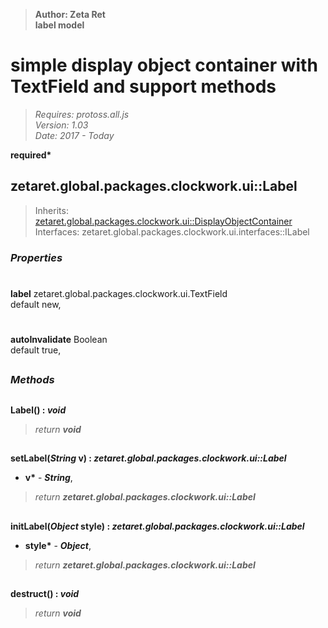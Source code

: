 > __Author: Zeta Ret__  
> __label model__  
# simple display object container with TextField and support methods  
> *Requires: protoss.all.js*  
> *Version: 1.03*  
> *Date: 2017 - Today*  

__required*__

## zetaret.global.packages.clockwork.ui::Label  
> Inherits: [zetaret.global.packages.clockwork.ui::DisplayObjectContainer](DisplayObjectContainer.md)  
> Interfaces: zetaret.global.packages.clockwork.ui.interfaces::ILabel  

### *Properties*  

#  
__label__ zetaret.global.packages.clockwork.ui.TextField  
default new,   

#  
__autoInvalidate__ Boolean  
default true,   


##  
### *Methods*  

##  
__Label() : *void*__  
  
> *return __void__*  

##  
__setLabel(*String* v) : *zetaret.global.packages.clockwork.ui::Label*__  
  
- __v*__ - __*String*__,   
> *return __zetaret.global.packages.clockwork.ui::Label__*  

##  
__initLabel(*Object* style) : *zetaret.global.packages.clockwork.ui::Label*__  
  
- __style*__ - __*Object*__,   
> *return __zetaret.global.packages.clockwork.ui::Label__*  

##  
__destruct() : *void*__  
  
> *return __void__*  

